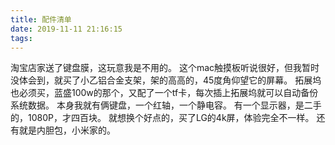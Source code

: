 ```yaml
---
title: 配件清单
date: 2019-11-11 21:16:15
tags:
---
```

淘宝店家送了键盘膜，这玩意我是不用的。
这个mac触摸板听说很好，但我暂时没体会到，就买了小乙铝合金支架，架的高高的，45度角仰望它的屏幕。
拓展坞也必须买，蓝盛100w的那个，又配了一个tf卡，每次插上拓展坞就可以自动备份系统数据。
本身我就有俩键盘，一个红轴，一个静电容。
有一个显示器，是二手的，1080P，才四百块。
就想换个好点的，买了LG的4k屏，体验完全不一样。
还有就是内胆包，小米家的。
